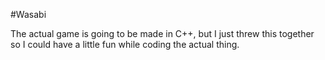 #Wasabi

The actual game is going to be made in C++, but I just threw this together
so I could have a little fun while coding the actual thing.
